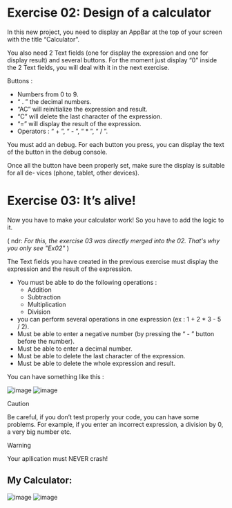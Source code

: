 # Exercise 02: Design of a calculator

In this new project, you need to display an AppBar at the top of your screen with the
title “Calculator”.

You also need 2 Text fields (one for display the expression and one for display result) and
several buttons. For the moment just display “0” inside the 2 Text fields, you will deal with it in the next exercise.

Buttons :
- Numbers from 0 to 9.
- “ . ” the decimal numbers.
- “AC” will reinitialize the expression and result.
- “C” will delete the last character of the expression.
- “=” will display the result of the expression.
- Operators : “ + ”, “ - ”, “ * ”, “ / ”.

You must add an debug. For each button you press, you can display the text of the
button in the debug console.

Once all the button have been properly set, make sure the display is suitable for all de-
vices (phone, tablet, other devices).

# Exercise 03: It’s alive!

Now you have to make your calculator work!
So you have to add the logic to it.

( ndr: *For this, the exercise 03 was directly merged into the 02. That's why you only see "Ex02"* )

The Text fields you have created in the previous exercise must display the expression and
the result of the expression.
- You must be able to do the following operations :
  - Addition
  - Subtraction
  - Multiplication
  - Division
- you can perform several operations in one expression (ex : 1 + 2 * 3 - 5 / 2).
- Must be able to enter a negative number (by pressing the “ - ” button before the
number).
- Must be able to enter a decimal number.
- Must be able to delete the last character of the expression.
- Must be able to delete the whole expression and result.

You can have something like this :

![image](https://github.com/sansho88/calculator/assets/1939201/07b51ef7-b48e-4108-8780-14c559065b16)
![image](https://github.com/sansho88/calculator/assets/1939201/e63fae8b-5096-46c3-921d-7c4428808485)



> [!CAUTION]
> Be careful, if you don’t test properly your code, you can have some problems. For example, if you enter an incorrect expression, a division by 0, a very big number etc.

> [!WARNING]
> Your apllication must NEVER crash!

## My Calculator:
![image](https://github.com/sansho88/calculator/assets/1939201/8301b5f0-5869-4528-ba92-c0254790f072)
![image](https://github.com/sansho88/calculator/assets/1939201/8fd6f63c-2555-4eea-85e7-ffa43e780dcd)


